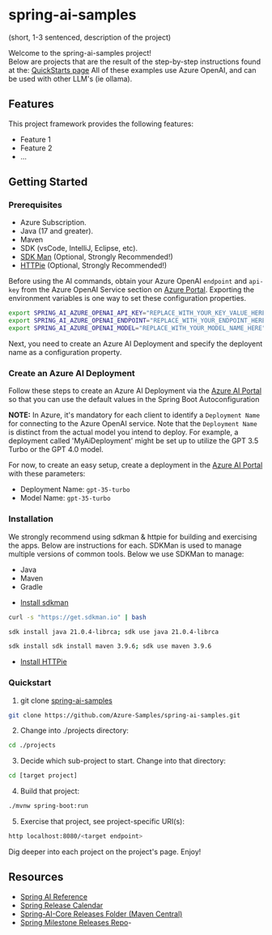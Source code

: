 # spring-ai-samples

(short, 1-3 sentenced, description of the project)

Welcome to the spring-ai-samples project!  
Below are projects that are the result of the step-by-step instructions found at the: [QuickStarts page](https://learn.microsoft.com/en-us/azure/ai-services/openai/quickstart?tabs=command-line%2Cpython-new&pivots=programming-language-spring)
All of these examples use Azure OpenAI, and can be used with other LLM's (ie ollama).

## Features
This project framework provides the following features:

* Feature 1
* Feature 2
* ...

## Getting Started

### Prerequisites

- Azure Subscription.
- Java (17 and greater).
- Maven
- SDK (vsCode, IntelliJ, Eclipse, etc).
- [SDK Man](https://sdkman.io/install) (Optional, Strongly Recommended!)
- [HTTPie](https://httpie.io/docs/cli/installation) (Optional, Strongly Recommended!)
  
 
Before using the AI commands, obtain your Azure OpenAI `endpoint` and `api-key` from the Azure OpenAI Service section on [Azure Portal](https://portal.azure.com).
Exporting the environment variables is one way to set these configuration properties.

```bash
export SPRING_AI_AZURE_OPENAI_API_KEY="REPLACE_WITH_YOUR_KEY_VALUE_HERE"
export SPRING_AI_AZURE_OPENAI_ENDPOINT="REPLACE_WITH_YOUR_ENDPOINT_HERE"
export SPRING_AI_AZURE_OPENAI_MODEL="REPLACE_WITH_YOUR_MODEL_NAME_HERE"
```

Next, you need to create an Azure AI Deployment and specify the deployent name as a configuration property.

### Create an Azure AI Deployment

Follow these steps to create an Azure AI Deployment via the [Azure AI Portal](https://oai.azure.com/portal) so that you can use the default values in the Spring Boot Autoconfiguration

**NOTE:** In Azure, it's mandatory for each client to identify a `Deployment Name` for connecting to the Azure OpenAI service. Note that the `Deployment Name` is distinct from the actual model you intend to deploy. For example, a deployment called 'MyAiDeployment' might be set up to utilize the GPT 3.5 Turbo or the GPT 4.0 model.

For now, to create an easy setup, create a deployment in the [Azure AI Portal](https://oai.azure.com/portal) with these parameters:

- Deployment Name: `gpt-35-turbo`
- Model Name: `gpt-35-turbo`

### Installation
We strongly recommend using sdkman & httpie for building and exercising the apps.  Below are instructions for each.   SDKMan is used to manage multiple versions of common tools.  Below we use SDKMan to manage:
* Java
* Maven
* Gradle

- [Install sdkman](https://sdkman.io/) 
```bash
curl -s "https://get.sdkman.io" | bash
```
```bash
sdk install java 21.0.4-librca; sdk use java 21.0.4-librca
```
```bash
sdk install sdk install maven 3.9.6; sdk use maven 3.9.6
```

- [Install HTTPie](https://httpie.io/docs/cli/installation)


### Quickstart

1. git clone [spring-ai-samples](https://github.com/Azure-Samples/spring-ai-samples.git)
```bash 
git clone https://github.com/Azure-Samples/spring-ai-samples.git
```
2. Change into ./projects directory: 
```bash
cd ./projects
```
3. Decide which sub-project to start.  Change into that directory:

```bash
cd [target project]
```

4. Build that project:

```bash
./mvnw spring-boot:run
```

5. Exercise that project, see project-specific URI(s):
```bash
http localhost:8080/<target endpoint>
```
Dig deeper into each project on the project's page.
Enjoy!

## Resources

- [Spring AI Reference](https://docs.spring.io/spring-ai/reference/index.html)
- [Spring Release Calendar](https://calendar.spring.io/)
- [Spring-AI-Core Releases Folder (Maven Central) ](https://mvnrepository.com/artifact/org.springframework.ai/spring-ai-core)
- [Spring Milestone Releases Repo](https://repo.spring.io/milestone/)- 
